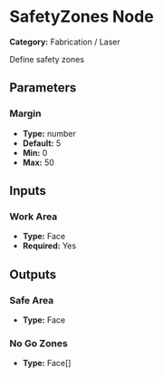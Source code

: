 
# SafetyZones Node

**Category:** Fabrication / Laser

Define safety zones

## Parameters


### Margin
- **Type:** number
- **Default:** 5
- **Min:** 0
- **Max:** 50



## Inputs


### Work Area
- **Type:** Face
- **Required:** Yes



## Outputs


### Safe Area
- **Type:** Face



### No Go Zones
- **Type:** Face[]





